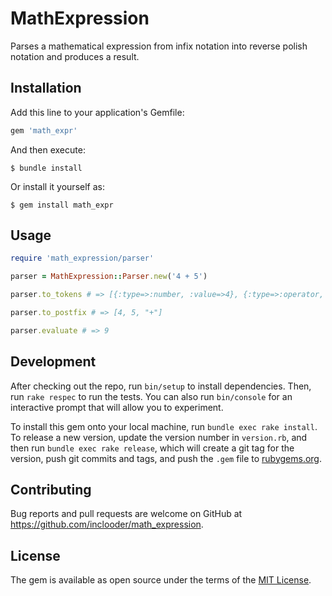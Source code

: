 # MathExpression

Parses a mathematical expression from infix notation into reverse polish notation and produces a result.

## Installation

Add this line to your application's Gemfile:

```ruby
gem 'math_expr'
```

And then execute:

    $ bundle install

Or install it yourself as:

    $ gem install math_expr

## Usage

```ruby
require 'math_expression/parser'

parser = MathExpression::Parser.new('4 + 5')

parser.to_tokens # => [{:type=>:number, :value=>4}, {:type=>:operator, :value=>"+"}, {:type=>:number, :value=>5}]

parser.to_postfix # => [4, 5, "+"]

parser.evaluate # => 9
```

## Development

After checking out the repo, run `bin/setup` to install dependencies. Then, run `rake respec` to run the tests. You can also run `bin/console` for an interactive prompt that will allow you to experiment.

To install this gem onto your local machine, run `bundle exec rake install`. To release a new version, update the version number in `version.rb`, and then run `bundle exec rake release`, which will create a git tag for the version, push git commits and tags, and push the `.gem` file to [rubygems.org](https://rubygems.org).

## Contributing

Bug reports and pull requests are welcome on GitHub at https://github.com/inclooder/math_expression.


## License

The gem is available as open source under the terms of the [MIT License](https://opensource.org/licenses/MIT).
